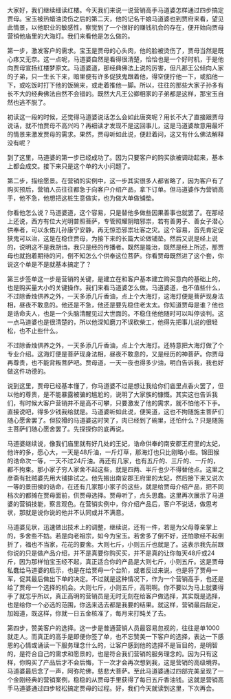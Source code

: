 
大家好，我们继续细读红楼。今天我们来说一说营销高手马道婆怎样通过四步搞定贾母。宝玉被热蜡油烫伤之后的第二天，他的记名干娘马道婆也到贾府来看，望见此情景，以他职业的敏感性，察觉到了一个很好的赚钱机会的存在，便开始向贾母营销他庙里的大海灯。我们来看他是怎么做的。

第一步，激发客户的需求。宝玉是贾母的心头肉，他的脸被烫伤了，贾母当然是既心疼又无奈。这一点呢，马道婆自然是看得很清楚，恰恰也是一个好时机，于是他向贾母宣扬红楼梦原文。马道婆道，那经典佛法上说的厉害，但凡那王公倾向人家的子弟，只一生长下来，暗里便有许多促狭鬼跟着他，得空便拧他一下，或掐他一下，或吃饭时打下他的饭碗来，或走着推他一脚。所以，往往的那些大家子孙多有长不大的经典佛法自然不会错的。既然大凡王公卿相家的子弟都是这样，那宝玉自然也逃不脱了。

初读这一段的时候，还觉得马道婆说话怎么会如此唐突呢？用长不大了直接跟贾母说话，就不怕贾母不高兴吗？再细读才发现不是这回事儿，这是马道婆故意用最坏的情景来激发贾母的需求。果然，贾母听如此说，便赶着问，这又有什么佛法解释没有呢？

到了这里，马道婆的第一步已经成功了。因为只要客户的购买欲被调动起来，基本上都会成交。接下来只是这个单的大小问题了。

第二步，描绘愿景。在营销的实例中，这一步其实很多人都省略了，因为客户有了购买预后，营销人员往往都急于向客户介绍产品，拿下订单。但马道婆作为营销高手，他不急，他想把这桩生意做实，也为做大单做铺垫。

你看他怎么说？马道婆道，这个容易，只是替他多做些因果善事也就罢了。在那经上还说，西方有位大光明普照菩萨，专管照耀阴暗邪祟，若有善男子、善女子潜心供奉者，可以永佑儿孙康宁安静，再无惊恐邪祟壮客之灾。这个容易，首先肯定促狭鬼可以治，这是在稳住贾母，为接下来的长篇大论做铺垫。然后又说是经上说的，说明这不是我胡诌，我只是经的传播者。既然是能治，既然是经上所述，那贾母也就抱着期待的问，倒不知怎么个供奉这位菩萨。你看贾母既然进了这个套，你说这个单是不是就基本搞定了？

第三步签单这一步是营销的关键，是建立在和客户基本建立购买意向的基础上的，也是购买量大小的关键操作。我们来看马道婆怎么做。马道婆道，也不值些什么，不过除香烛供养之外，一天多添几斤香油，点上个大海灯，这海灯便是菩萨现身法相，昼夜不敢息的。他还是不急，他还是要先稳住老太太。你知道贾母是谁？他也是诰命夫人，也是一个头脑清醒见过大世面的。不稳住他他随时可以叫停谈判。这一点马道婆也是很清楚的，所以他深知磨刀不误砍柴工，他得先把事儿说的很轻松，也不止些什么。

不过除香烛供养之外，一天多添几斤香油，点上个大海灯。还特意把大海灯做了个专业介绍。这海灯便是菩萨现身法相，昼夜不敢息的，又是经历的神菩萨。你贾母再尊贵，也不能背叛菩萨吧。贾母道，一天一夜也得多少油，明白告诉我，我也好做这件功德的。

说到这里，贾母已经基本懂了，你马道婆不过是想让我给你们庙里点香火罢了，但以他的尊贵，是不能暴露被骗的尴尬的，说明了大家族的慷慨。其实这也告诉我们，有时候大客户营销并不是高不可攀，只要激发了他的需求，就不怕他不下手。直接说吧，得多少钱我给就是。马道婆听如此说，便笑道，这也不拘随施主菩萨们随心愿舍罢了。但狡猾的马道婆这时笑了，肉已经到了碗里，还怕什么？只是随施主菩萨们随心愿舍罢了。先探探你的底再说。

马道婆继续说，像我们庙里就有好几处的王妃，诰命供奉的南安郡王府里的太妃，他许的多，愿心大，一天是48斤油，一斤灯草，那海灯也只比刚略小些。锦田猴的诰命次一等，一天不过24斤油。再还有几家，也有五斤的、三斤的、一斤的，都不拘束。那小家子穷人家舍不起这些，就是四两、半斤也少不得替他点。这里之彦斋有批贼婆先用大铺排试之。他先搬出南安郡王府里的太妃，然后接下来又说次一等的景田侯的诰命，在还有几家那小家子的这些，就是给贾母介绍产品，把不同档次的都摊在贾母面前，供贾母选择。贾母听了，点头思蠢。这里再次展示了马道婆的营销技能，察言观色。在营销实例中，你介绍产品后，客户不说话，做思考状，那就是说你说的他并不认同或并不满意。

马道婆见状，迅速做出技术上的调整，继续说，还有一件，若是为父母尊亲掌上的，多舍些不妨。若是向老祖宗，如今为宝玉。若舍多了倒不好，还怕歌经不起倒折了，福也不当家，花花的要舍。大则七斤，小则五斤也就是了。这表示我先前跟你说的只是做产品介绍，并不是真要你购买买，并不是真的让你每天48斤或24斤，因为那样怕宝玉经不起，真正适合你的产品是大则七斤，小则五斤。这是贾母私蠢给马道婆的启示，也是在给贾母一个台阶，或者反过来说，也是将了贾母一军，促其最后做出下单的决定。不过就是这种情况下，作为一个营销高手，也还是给了贾母一个选择的机会。大则七斤，小则五斤，高明啊。你不要以为马上就要得手了就忘乎所以，真正高明的营销员是无时无刻在给客户做选择，其实既是选择，也是给你一个必选的范围，你选来选去都是我要的结果。就这样，营销最后敲定，加姆道，既这样，你就一日五金核准了，每月来打盹关了去。

第四步，赞美客户的选择。这一步是普通营销人员最容易忽视的，往往是单1000就走人。而真正的高手是即便你签了单，也不忘赞美一下客户的选择，表达一下感恩的心情或诵读一下服务理念什么的，让客户感到他的选择不是盲目的，是明智的，是符合自己的需求和愿景的，也是符合我们营销的服务理念的。因为只有这样，你购买了产品后才不会后悔，下一次才会再次想到我，这是营销的高级境界。马道婆最后念了一声，阿弥陀佛，慈悲大菩萨。至此马道婆通过四部完美呈现了一个金刚经典的营销案例，稳稳的从贾母手里获得了每日五斤香油钱。这就是营销高手马道婆通过四步轻松搞定贾母的过程。好，我们今天就读到这里，下次再会。



